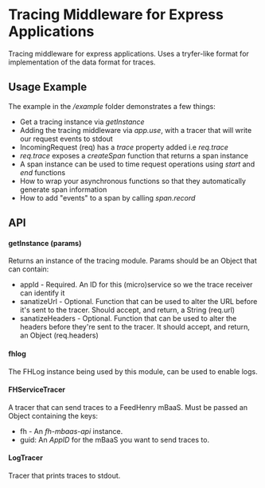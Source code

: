Tracing Middleware for Express Applications
===========================================

Tracing middleware for express applications. Uses a tryfer-like format for
implementation of the data format for traces.

## Usage Example
The example in the _/example_ folder demonstrates a few things:

* Get a tracing instance via _getInstance_
* Adding the tracing middleware via _app.use_, with a tracer that will write
  our request events to stdout
* IncomingRequest (req) has a _trace_ property added i.e _req.trace_
* _req.trace_ exposes a _createSpan_ function that returns a span instance
* A span instance can be used to time request operations using _start_ and
  _end_ functions
* How to wrap your asynchronous functions so that they automatically generate
span information
* How to add "events" to a span by calling _span.record_


## API

#### getInstance (params)
Returns an instance of the tracing module. Params should be an Object that can
contain:

* appId - Required. An ID for this (micro)service so we the trace receiver can
identify it
* sanatizeUrl - Optional. Function that can be used to alter the URL before
it's sent to the tracer. Should accept, and return, a String (req.url)
* sanatizeHeaders - Optional. Function that can be used to alter the headers
before they're sent to the tracer. It should accept, and return, an Object
(req.headers)

#### fhlog
The FHLog instance being used by this module, can be used to enable logs.

#### FHServiceTracer
A tracer that can send traces to a FeedHenry mBaaS. Must be passed an Object
containing the keys:

* fh - An _fh-mbaas-api_ instance.
* guid: An _AppID_ for the mBaaS you want to send traces to.

#### LogTracer
Tracer that prints traces to stdout.
